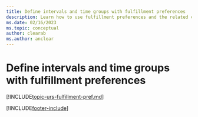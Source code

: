 ```yaml
---
title: Define intervals and time groups with fulfillment preferences
description: Learn how to use fulfillment preferences and the related concepts of intervals and time groups in Dynamics 365 Field Service.
ms.date: 02/16/2023
ms.topic: conceptual
author: clearab
ms.author: anclear
---
```

# Define intervals and time groups with fulfillment preferences

[!INCLUDE[topic-urs-fulfillment-pref.md](../shared/urs/fulfillment-pref.md)]

[!INCLUDE[footer-include](../includes/footer-banner.md)]
